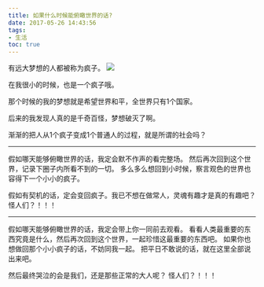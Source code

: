 ```yaml
---
title: 如果什么时候能俯瞰世界的话?
date: 2017-05-26 14:43:56
tags:
- 生活
toc: true
---
```

有远大梦想的人都被称为疯子。
![](https://timgsa.baidu.com/timg?image&quality=80&size=b9999_10000&sec=1495793287430&di=0840d091e712f3601dbd87cd76551419&imgtype=0&src=http%3A%2F%2Fimg3.duitang.com%2Fuploads%2Fitem%2F201509%2F19%2F20150919201116_XM2km.jpeg)
<!--more-->
在我很小的时候，也是一个疯子哦。

那个时候的我的梦想就是希望世界和平，全世界只有1个国家。

后来的我发现人真的是千奇百怪，梦想破灭了啊。

渐渐的把人从1个疯子变成1个普通人的过程，就是所谓的社会吗？
<hr>
假如哪天能够俯瞰世界的话，我定会默不作声的看完整场。
然后再次回到这个世界，记录下圈子内所看不到的一切。
多么多么想回到小时候，察言观色的世界也容得下一个小小的疯子。

假如有契机的话，定会变回疯子。我已不想在做常人，灵魂有趣才是真的有趣吧？
怪人们？！！！
<hr>
假如哪天能够俯瞰世界的话，我定会带上你一同前去观看。
看看人类最重要的东西究竟是什么，然后再次回到这个世界，一起珍惜这最重要的东西吧。
如果你也想做回那个小小疯子的话，不妨同我一起。
把平日不敢说的话，就在这里全部说出来吧。

然后最终哭泣的会是我们，还是那些正常的大人呢？
怪人们？！！！